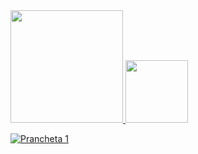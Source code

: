 <div>
  <a href="https:/github.com/julianadduque">
  <img height="180cm" src=![Prancheta 1](https://user-images.githubusercontent.com/120331239/209752441-ac724ea0-5507-4a64-b69a-cfc06e7dd892.png)username=julianadduque&show_icons=true&theme=dracula&inclube_all_commits=true&count_private=true"/>
  <img height="100cm" src="https://github-readme-stats.vercel.app/api/top-langs/?username=julianadduque&layout=compact&langs_count=16&theme=dracula"/>
 </div>

![Prancheta 1](https://user-images.githubusercontent.com/120331239/209752441-ac724ea0-5507-4a64-b69a-cfc06e7dd892.png)
